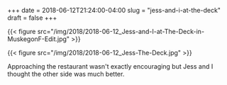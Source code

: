 +++
date = 2018-06-12T21:24:00-04:00
slug = "jess-and-i-at-the-deck"
draft = false
+++

{{< figure src="/img/2018/2018-06-12_Jess-and-I-at-The-Deck-in-MuskegonF-Edit.jpg" >}}

{{< figure src="/img/2018/2018-06-12_Jess-The-Deck.jpg" >}}

Approaching the restaurant wasn't exactly encouraging but Jess and I thought the
other side was much better.
